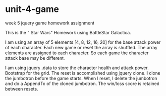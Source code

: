 # unit-4-game
week 5  jquery game homework assignment


This is the  " Star Wars" Homework using BattleStar Galactica.

I am using an array of  5 elements [4, 8, 12, 16, 20] for the base attack power of each character. Each new game or reset the array is shuffled. The array elements are assigned to each character. So each game the character attack base may be different.

I am using   jquery .data to store the character health and attack power. Bootstrap for the grid. 
The reset is accomplished using jquery clone. I clone the jumbotron before the game starts. When I reset, I delete the jumbotron and do a AppendTo of the cloned jumbotron. The win/loss score is retained between resets. 

